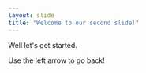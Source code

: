 ```yaml
---
layout: slide
title: "Welcome to our second slide!"
---
```

Well let's get started.


Use the left arrow to go back!
